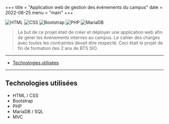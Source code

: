 +++
title = "Application web de gestion des événements du campus"
date = 2022-06-25
menu = "main"
+++

![HTML](https://img.shields.io/badge/html-E34F26.svg?style=for-the-badge&logo=html5&logoColor=white) ![CSS](https://img.shields.io/badge/css-1572B6.svg?style=for-the-badge&logo=css3&logoColor=white) ![Bootstrap](https://img.shields.io/badge/bootstrap-7952B3.svg?style=for-the-badge&logo=bootstrap&logoColor=white) ![PHP](https://img.shields.io/badge/php-777BB4.svg?style=for-the-badge&logo=php&logoColor=white) ![MariaDB](https://img.shields.io/badge/mariadb-003545.svg?style=for-the-badge&logo=mariadb&logoColor=white)

> Le but de ce projet était de créer et déployer une application web afin de gérer les événements internes au campus. Le cahier des charges avec toutes les contraintes devait être respecté. Ceci était le projet de fin de formation des 2 ans de BTS SIO.

<!--more-->
---

- [Technologies utilisées](#technologies-utilisées)

---

## Technologies utilisées

- HTML / CSS
- Bootstrap
- PHP
- MariaDB / SQL
- MVC
